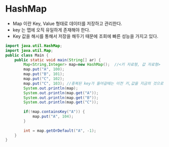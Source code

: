 # HashMap

- Map 이란 Key, Value 형태로 데이터를 저장하고 관리한다.
- key 는 맵에 오직 유일하게 존재해야 한다.
- Key 값을 해시를 통해서 저장을 해두기 때문에 조회에 빠른 성능을 가지고 있다.


``` java 
import java.util.HashMap;
import java.util.Map;
public class Main {
	public static void main(String[] ar) {
		Map<String,Integer> map=new HashMap();	//<키 자료형, 값 자료형>
		map.put("A", 100);
		map.put("B", 101);
		map.put("C", 102);
		map.put("C", 103); //중복된 key가 들어갈때는 이전 키,값을 지금의 것으로 업데이트
		System.out.println(map);
		System.out.println(map.get("A"));
		System.out.println(map.get("B"));
		System.out.println(map.get("C"));
		
		if(!map.containsKey("A")) {
		    map.put("A", 104);
		}
		
		int = map.getOrDefault("A", -1); 
	}
}
```